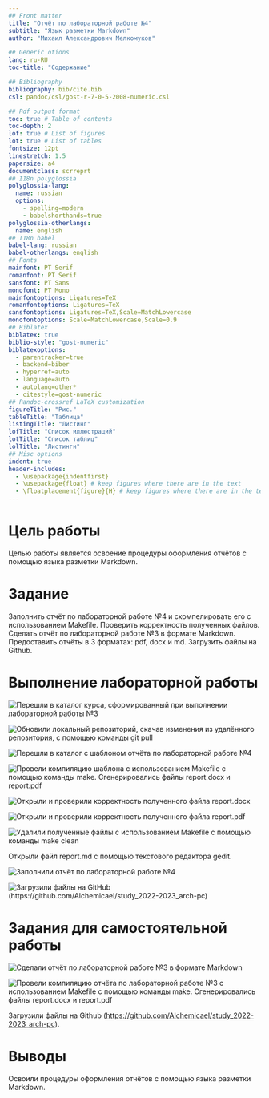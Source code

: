 ```yaml
---
## Front matter
title: "Отчёт по лабораторной работе №4"
subtitle: "Язык разметки Markdown"
author: "Михаил Александрович Мелкомуков"

## Generic otions
lang: ru-RU
toc-title: "Содержание"

## Bibliography
bibliography: bib/cite.bib
csl: pandoc/csl/gost-r-7-0-5-2008-numeric.csl

## Pdf output format
toc: true # Table of contents
toc-depth: 2
lof: true # List of figures
lot: true # List of tables
fontsize: 12pt
linestretch: 1.5
papersize: a4
documentclass: scrreprt
## I18n polyglossia
polyglossia-lang:
  name: russian
  options:
	- spelling=modern
	- babelshorthands=true
polyglossia-otherlangs:
  name: english
## I18n babel
babel-lang: russian
babel-otherlangs: english
## Fonts
mainfont: PT Serif
romanfont: PT Serif
sansfont: PT Sans
monofont: PT Mono
mainfontoptions: Ligatures=TeX
romanfontoptions: Ligatures=TeX
sansfontoptions: Ligatures=TeX,Scale=MatchLowercase
monofontoptions: Scale=MatchLowercase,Scale=0.9
## Biblatex
biblatex: true
biblio-style: "gost-numeric"
biblatexoptions:
  - parentracker=true
  - backend=biber
  - hyperref=auto
  - language=auto
  - autolang=other*
  - citestyle=gost-numeric
## Pandoc-crossref LaTeX customization
figureTitle: "Рис."
tableTitle: "Таблица"
listingTitle: "Листинг"
lofTitle: "Список иллюстраций"
lotTitle: "Список таблиц"
lolTitle: "Листинги"
## Misc options
indent: true
header-includes:
  - \usepackage{indentfirst}
  - \usepackage{float} # keep figures where there are in the text
  - \floatplacement{figure}{H} # keep figures where there are in the text
---
```


# Цель работы

Целью работы является освоение процедуры оформления отчётов с помощью языка разметки Markdown.

# Задание

Заполнить отчёт по лабораторной работе №4 и скомпелировать его с использованием Makefile. Проверить корректность полученных файлов. Сделать отчёт по лабораторной работе №3 в формате Markdown. Предоставить отчёты в 3 форматах: pdf, docx и md. Загрузить файлы на Github. 

# Выполнение лабораторной работы

![Перешли в каталог курса, сформированный при выполнении лабораторной работы №3](image/change_directory.png)

![Обновили локальный репозиторий, скачав изменения из удалённого репозитория, с помощью команды git pull](image/git_pull.png)

![Перешли в каталог с шаблоном отчёта по лабораторной работе №4](image/cd_labs.png)

![Провели компиляцию шаблона с использованием Makefile с помощью команды make. Сгенерировались файлы report.docx и report.pdf](image/compile_lab04.png)

![Открыли и проверили корректность полученного файла report.docx](image/sample_docx.png)

![Открыли и проверили корректность полученного файла report.pdf](image/sample_pdf.png)

![Удалили полученные файлы с использованием Makefile с помощью команды make clean](image/make_clean.png)

Открыли файл report.md с помощью текстового редактора gedit.

![Заполнили отчёт по лабораторной работе №4](image/do_markdown.png)

![Загрузили файлы на GitHub (https://github.com/Alchemicael/study_2022-2023_arch-pc)](image/move_github.png)

# Задания для самостоятельной работы

![Сделали отчёт по лабораторной работе №3 в формате Markdown](image/markdown_lab03.png)

![Провели компиляцию отчёта по лабораторной работе №3 с использованием Makefile с помощью команды make. Сгенерировались файлы report.docx и report.pdf](image/compile_lab03.png)

Загрузили файлы на Github (https://github.com/Alchemicael/study_2022-2023_arch-pc).

# Выводы

Освоили процедуры оформления отчётов с помощью языка разметки Markdown.





































